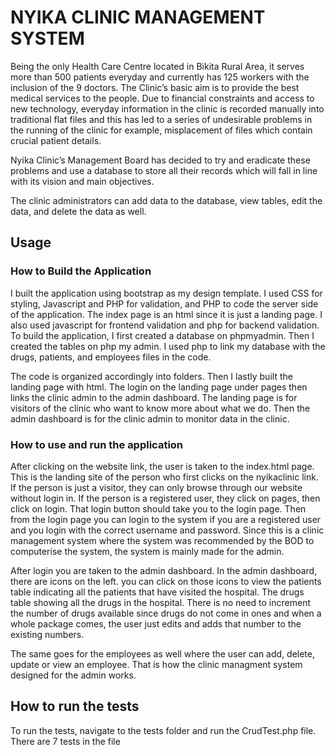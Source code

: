 # NYIKA CLINIC MANAGEMENT SYSTEM

Being the only Health Care Centre located in Bikita Rural Area, it serves more than 500 patients everyday and currently has 125 workers with the inclusion of the 9 doctors. The Clinic’s basic aim is to provide the best medical services to the people. Due to financial constraints and access to new technology, everyday information in the clinic is recorded manually into traditional flat files and this has led to a series of undesirable problems in the running of the clinic for example, misplacement of files which contain crucial patient details.

 Nyika Clinic’s Management Board has decided to try and eradicate these problems and use a database to store all their records which will fall in line with its vision and main objectives. 
 
 The clinic administrators can add data to the database, view tables, edit the data, and delete the data as well. 


## Usage


### How to Build the Application
I built the application using bootstrap as my design template. I used CSS for styling, Javascript and PHP for validation, and PHP to code the server side of the application. The index page is an html since it is just a landing page. I also used javascript for frontend validation and php for  backend validation. To build the application, I first created a database on phpmyadmin. Then I created the tables on php my admin. I used php to link my database with the drugs, patients, and employees files in the code. 

The code is organized accordingly into folders. Then I lastly built the landing page with html. The login on the landing page under pages then links the clinic admin to the admin dashboard. The landing page is for visitors of the clinic who want to know more about what we do. Then the admin dashboard is for the clinic admin to monitor data in the clinic. 

### How to use and run the application

After clicking on the website link, the user is taken to the index.html page. This is the landing site of the person who first clicks on the nyikaclinic link. If the person is just a visitor, they can only browse through our website without login in. If the person is a registered user, they click on pages, then click on login. That login button should take you to the login page. Then from the login page you can login to the system if you are a registered user and you login with the correct username and password. Since this is a clinic management system where the system was recommended by the BOD to computerise the system, the system is mainly made for the admin. 

After login you are taken to the admin dashboard. In the admin dashboard, there are icons on the left. you can click on those icons to view the patients table indicating all the patients that have visited the hospital. The drugs table showing all the drugs in the hospital. There is no need to increment the number of drugs available since drugs do not come in ones and when a whole package comes, the user just edits and adds that number to the existing numbers.

The same goes for the employees as well where the user can add, delete, update or view an employee. That is how the clinic managment system designed for the admin works.


## How to run the tests
To run the tests, navigate to the tests folder and run the CrudTest.php file. There are 7 tests in the file 


